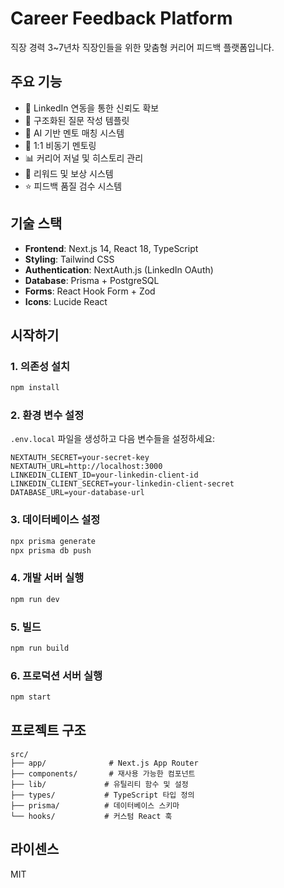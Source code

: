 # Career Feedback Platform

직장 경력 3~7년차 직장인들을 위한 맞춤형 커리어 피드백 플랫폼입니다.

## 주요 기능

- 🔗 LinkedIn 연동을 통한 신뢰도 확보
- 📝 구조화된 질문 작성 템플릿
- 🤝 AI 기반 멘토 매칭 시스템
- 💬 1:1 비동기 멘토링
- 📊 커리어 저널 및 히스토리 관리
- 🎁 리워드 및 보상 시스템
- ⭐ 피드백 품질 검수 시스템

## 기술 스택

- **Frontend**: Next.js 14, React 18, TypeScript
- **Styling**: Tailwind CSS
- **Authentication**: NextAuth.js (LinkedIn OAuth)
- **Database**: Prisma + PostgreSQL
- **Forms**: React Hook Form + Zod
- **Icons**: Lucide React

## 시작하기

### 1. 의존성 설치
```bash
npm install
```

### 2. 환경 변수 설정
`.env.local` 파일을 생성하고 다음 변수들을 설정하세요:

```env
NEXTAUTH_SECRET=your-secret-key
NEXTAUTH_URL=http://localhost:3000
LINKEDIN_CLIENT_ID=your-linkedin-client-id
LINKEDIN_CLIENT_SECRET=your-linkedin-client-secret
DATABASE_URL=your-database-url
```

### 3. 데이터베이스 설정
```bash
npx prisma generate
npx prisma db push
```

### 4. 개발 서버 실행
```bash
npm run dev
```

### 5. 빌드
```bash
npm run build
```

### 6. 프로덕션 서버 실행
```bash
npm start
```

## 프로젝트 구조

```
src/
├── app/              # Next.js App Router
├── components/       # 재사용 가능한 컴포넌트
├── lib/             # 유틸리티 함수 및 설정
├── types/           # TypeScript 타입 정의
├── prisma/          # 데이터베이스 스키마
└── hooks/           # 커스텀 React 훅
```

## 라이센스

MIT
